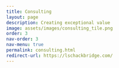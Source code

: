 ```yaml
---
title: Consulting
layout: page
description: Creating exceptional value
image: assets/images/consulting_tile.png
order: 3
nav-order: 3
nav-menu: true
permalink: consulting.html
redirect-url: https://lschackbridge.com/
---
```


<!-- Main -->
<div id="main" class="alt">

<!-- One -->
<section id="one">
</section>

